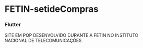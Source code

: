 # FETIN-setideCompras
### Flutter
<p>SITE EM PQP DESENVOLVIDO DURANTE A FETIN NO INSTITUTO NACIONAL DE TELECOMUNICAÇÕES </p>
